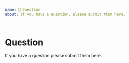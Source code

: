 ```yaml
---
name: 💬 Question
about: If you have a question, please submit them here.

---
```


<!--
If you have a trouble, feel free to ask. Make sure you're not asking duplicate question by searching on the issues lists and have a look at the community resources below.

**Community Support**

* [Terraform community resources](https://www.terraform.io/docs/extend/community/index.html)

* [HashiCorp support](https://support.hashicorp.com) (Terraform Enterprise customers)

-->

# Question

If you have a question please submit them here.
